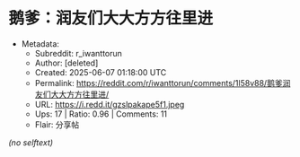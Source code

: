 # 鹅爹：润友们大大方方往里进

- Metadata:
  - Subreddit: r_iwanttorun
  - Author: [deleted]
  - Created: 2025-06-07 01:18:00 UTC
  - Permalink: https://reddit.com/r/iwanttorun/comments/1l58v88/鹅爹润友们大大方方往里进/
  - URL: https://i.redd.it/gzslpakape5f1.jpeg
  - Ups: 17 | Ratio: 0.96 | Comments: 11
  - Flair: 分享帖

_(no selftext)_
